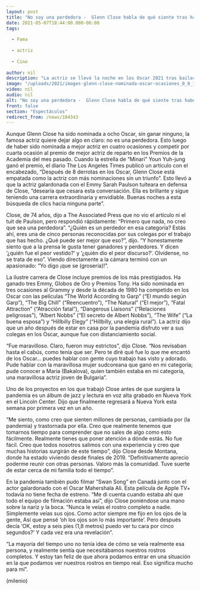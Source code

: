 ```yaml
---
layout: post
title: "No soy una perdedora -  Glenn Close habla de qué siente tras haber estado nominada al Oscar 8 veces y no ganar"
date: 2021-05-07T18:44:00.000-06:00
tags:
  
  - Fama
  
  - actriz
  
  - Cine
  
author: nil
description: "La actriz se llevó la noche en los Oscar 2021 tras bailar frente a todos los asistentes."
image: "/uploads/2021/images-glenn-close-nominada-oscar-ocasiones_0_0_1200_747.jpg"
video: nil
audio: nil
alt: "No soy una perdedora -  Glenn Close habla de qué siente tras haber estado nominada al Oscar 8 veces y no ganar"
front: false
section: "Espectáculos"
redirect_from: /news/184343
---
```


Aunque Glenn Close ha sido nominada a ocho Oscar, sin ganar ninguno, la famosa actriz quiere dejar algo en claro: no es una perdedora. Esto luego de haber sido nominada a mejor actriz en cuatro ocasiones y competir por cuarta ocasión al premio de mejor actriz de reparto en los Premios de la Academia del mes pasado.  Cuando la estrella de “Minari” Youn Yuh-jung ganó el premio, el diario The Los Angeles Times publicó un artículo con el encabezado, “Después de 8 derrotas en los Oscar, Glenn Close está empatada como la actriz con más nominaciones sin un triunfo”. Esto llevó a que la actriz galardonada con el Emmy Sarah Paulson tuiteara en defensa de Close, “desearía que cesara esta conversación. Ella es brillante y sigue teniendo una carrera extraordinaria y envidiable. Buenas noches a esta búsqueda de clics hacia ninguna parte”. 

Close, de 74 años, dijo a The Associated Press que no vio el artículo ni el tuit de Paulson, pero respondió rápidamente: “Primero que nada, no creo que sea una perdedora”. “¿Quién es un perdedor en esa categoría? Estás ahí, eres una de cinco personas reconocidas por sus colegas por el trabajo que has hecho. ¿Qué puede ser mejor que eso?”, dijo. “Y honestamente siento que a la prensa le gusta tener ganadores y perdedores. Y dicen ‘¿quién fue el peor vestido?’ y ‘¿quién dio el peor discurso?’. Olvídense, no se trata de eso”. 
Viendo directamente a la cámara terminó con un apasionado: “Yo digo ¡que se (grosería)!”. 

La ilustre carrera de Close incluye premios de los más prestigiados. Ha ganado tres Emmy, Globos de Oro y Premios Tony. Ha sido nominada en tres ocasiones al Grammy y desde la década de 1980 ha competido en los Oscar con las películas “The World According to Garp” (“El mundo según Garp”), “The Big Chill” (“Reencuentro”), “The Natural” (“El mejor”), “Fatal Attraction” (“Atracción fatal”), “Dangerous Liaisons” (“Relaciones peligrosas”), “Albert Nobbs” (“El secreto de Albert Nobbs”), “The Wife” (“La buena esposa”) y “Hillbilly Elegy” (“Hillbilly, una elegía rural”). La actriz dijo que un año después de estar en casa por la pandemia disfruto ver a sus colegas en los Oscar, aunque fue con distanciamiento social. 

“Fue maravilloso. Claro, fueron muy estrictos”, dijo Close. “Nos revisaban hasta el cabús, como tenía que ser. Pero te diré qué fue lo que me encantó de los Oscar... puedes hablar con gente cuyo trabajo has visto y adorado. Pude hablar con la maravillosa mujer sudcoreana que ganó en mi categoría; pude conocer a Maria (Bakalova), quien también estaba en mi categoría, una maravillosa actriz joven de Bulgaria”. 

Uno de los proyectos en los que trabajó Close antes de que surgiera la pandemia es un álbum de jazz y lectura en voz alta grabado en Nueva York en el Lincoln Center. Dijo que finalmente regresará a Nueva York esta semana por primera vez en un año. 

“Me siento, como creo que sienten millones de personas, cambiada por (la pandemia) y trastornada por ella. Creo que realmente tenemos que tomarnos tiempo para comprender que no sales de algo como esto fácilmente. Realmente tienes que poner atención a dónde estás. No fue fácil. Creo que todos nosotros salimos con una experiencia y creo que muchas historias surgirán de este tiempo”, dijo Close desde Montana, donde ha estado viviendo desde finales de 2019. “Definitivamente aprecio poderme reunir con otras personas. Valoro más la comunidad. Tuve suerte de estar cerca de mi familia todo el tiempo”. 

En la pandemia también pudo filmar “Swan Song” en Canadá junto con el actor galardonado con el Oscar Mahershala Ali. Esta película de Apple TV+ todavía no tiene fecha de estreno. “Me di cuenta cuando estaba ahí que todo el equipo de filmación estaba así”, dijo Close poniéndose una mano sobre la nariz y la boca. “Nunca le veías el rostro completo a nadie. Simplemente veías sus ojos. Como actor siempre me fijo en los ojos de la gente, Así que pensé ‘oh los ojos son lo más importante’. Pero después decía ‘OK, estoy a seis pies (1,8 metros) puedo ver tu cara por cinco segundos?’ Y cada vez era una revelación”. 

“La mayoría del tiempo uno no tenía idea de cómo se veía realmente esa persona, y realmente sentía que necesitábamos nuestros rostros completos. Y estoy tan feliz de que ahora podamos entrar en una situación en la que podamos ver nuestros rostros en tiempo real. Eso significa mucho para mí”. 

(milenio)